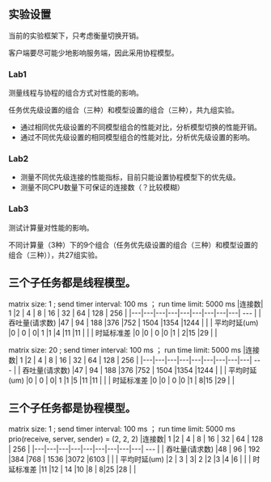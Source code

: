 ## 实验设置

当前的实验框架下，只考虑衡量切换开销。

客户端要尽可能少地影响服务端，因此采用协程模型。

### Lab1

测量线程与协程的组合方式对性能的影响。

任务优先级设置的组合（三种）和模型设置的组合（三种），共九组实验。

- 通过相同优先级设置的不同模型组合的性能对比，分析模型切换的性能开销。
- 通过不同优先级设置的相同模型组合的性能对比，分析优先级设置的影响。

### Lab2
- 测量不同优先级连接的性能指标，目前只能设置协程模型下的优先级。
- 测量不同CPU数量下可保证的连接数（？比较模糊）

### Lab3

测试计算量对性能的影响。

不同计算量（3种）下的9个组合（任务优先级设置的组合（三种）和模型设置的组合（三种）），共27组实验。


## 三个子任务都是线程模型。

matrix size: 1   ;   send timer interval: 100 ms  ； run time limit: 5000 ms
|连接数| 1 |2 | 4 | 8 | 16 | 32 | 64 | 128 | 256 |
|---|---|---|---|---|---|---|---|---| --- |
| 吞吐量(请求数) |47 | 94  | 188 |376  |752 | 1504 |1354 |1244 | |
| 平均时延(um) |0 | 0  |  0| 1 |1 |4 |11 |11 | |
| 时延标准差 |0 |0   | 0 |0  |1 | 2|15 |29 | |


matrix size: 20   ;   send timer interval: 100 ms  ； run time limit: 5000 ms
|连接数| 1 |2 | 4 | 8 | 16 | 32 | 64 | 128 | 256 |
|---|---|---|---|---|---|---|---|---| --- |
| 吞吐量(请求数) |47 | 94  | 188 |376  |752 | 1504 |1354 |1244 | |
| 平均时延(um) |0 | 0  |  0| 1 |1 |5 |11 |11 | |
| 时延标准差 |0 |0   | 0 |0  |1 | 8|15 |29 | |


## 三个子任务都是协程模型。

matrix size: 1   ;   send timer interval: 100 ms  ； run time limit: 5000 ms  prio(receive, server, sender) = (2, 2, 2)
|连接数| 1 |2 | 4 | 8 | 16 | 32 | 64 | 128 | 256 |
|---|---|---|---|---|---|---|---|---| --- |
| 吞吐量(请求数) |48 | 96  | 192 |384  |768 | 1536 |3072 |6103 | |
| 平均时延(um) |2 | 3  |  3| 2 |2 |3 |4 |6 | |
| 时延标准差 |11 |12   | 14 |10  |8 | 8|25 |28 | |